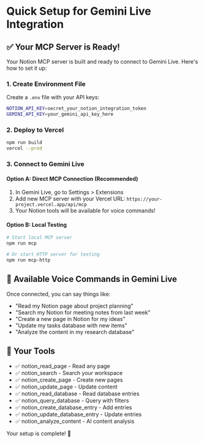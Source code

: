 # Quick Setup for Gemini Live Integration

## ✅ Your MCP Server is Ready!

Your Notion MCP server is built and ready to connect to Gemini Live. Here's how to set it up:

### 1. Create Environment File
Create a `.env` file with your API keys:
```bash
NOTION_API_KEY=secret_your_notion_integration_token
GEMINI_API_KEY=your_gemini_api_key_here
```

### 2. Deploy to Vercel
```bash
npm run build
vercel --prod
```

### 3. Connect to Gemini Live

#### Option A: Direct MCP Connection (Recommended)
1. In Gemini Live, go to Settings > Extensions
2. Add new MCP server with your Vercel URL: `https://your-project.vercel.app/api/mcp`
3. Your Notion tools will be available for voice commands!

#### Option B: Local Testing
```bash
# Start local MCP server
npm run mcp

# Or start HTTP server for testing
npm run mcp-http
```

## 🎯 Available Voice Commands in Gemini Live

Once connected, you can say things like:
- "Read my Notion page about project planning"
- "Search my Notion for meeting notes from last week"
- "Create a new page in Notion for my ideas"
- "Update my tasks database with new items"
- "Analyze the content in my research database"

## 🔧 Your Tools
- ✅ notion_read_page - Read any page
- ✅ notion_search - Search your workspace  
- ✅ notion_create_page - Create new pages
- ✅ notion_update_page - Update content
- ✅ notion_read_database - Read database entries
- ✅ notion_query_database - Query with filters
- ✅ notion_create_database_entry - Add entries
- ✅ notion_update_database_entry - Update entries
- ✅ notion_analyze_content - AI content analysis

Your setup is complete! 🚀
